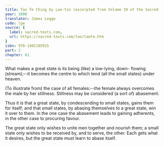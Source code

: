 ```yaml
---
title: Tao Te Ching by Lao-tzu (excerpted from Volume 39 of the Sacred Books of the East.)
year: 1890
translator: James Legge
code: lge
source: {
  label: sacred-texts.com,
  url: https://sacred-texts.com/tao/taote.htm
}
isbn: 978-1402185915
part: 2
chapter: 61
---
```

What makes a great state is its being (like) a low-lying, down-
flowing (stream);--it becomes the centre to which tend (all the small states) under heaven. 

(To illustrate from) the case of all females:--the female always overcomes the male by her stillness. Stillness may be considered (a sort of) abasement. 

Thus it is that a great state, by condescending to small states, gains them for itself; and that small states, by abasing themselves to a great state, win it over to them. In the one case the abasement leads to gaining adherents, in the other case to procuring favour.

The great state only wishes to unite men together and nourish them;
a small state only wishes to be received by, and to serve, the other.
Each gets what it desires, but the great state must learn to abase itself.